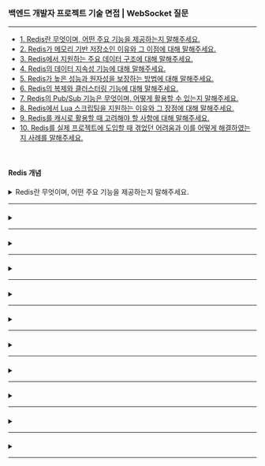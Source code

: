 ### 백엔드 개발자 프로젝트 기술 면접 | WebSocket 질문

---

- [1. Redis란 무엇이며, 어떤 주요 기능을 제공하는지 말해주세요.](#redis-개념)
- [2. Redis가 메모리 기반 저장소인 이유와 그 이점에 대해 말해주세요.]()
- [3. Redis에서 지원하는 주요 데이터 구조에 대해 말해주세요.]()
- [4. Redis의 데이터 지속성 기능에 대해 말해주세요.]()
- [5. Redis가 높은 성능과 원자성을 보장하는 방법에 대해 말해주세요.]()
- [6. Redis의 복제와 클러스터링 기능에 대해 말해주세요.]()
- [7. Redis의 Pub/Sub 기능은 무엇이며, 어떻게 활용할 수 있는지 말해주세요.]()
- [8. Redis에서 Lua 스크립팅을 지원하는 이유와 그 장점에 대해 말해주세요.]()
- [9. Redis를 캐시로 활용할 때 고려해야 할 사항에 대해 말해주세요.]()
- [10. Redis를 실제 프로젝트에 도입할 때 겪었던 어려움과 이를 어떻게 해결하였는지 사례를 말해주세요.]()

<br>

#### Redis 개념

<details>
<summary>Redis란 무엇이며, 어떤 주요 기능을 제공하는지 말해주세요.</summary>

- KEY-VALUE 구조의 오픈 소스 인메모리 데이터 저장소로, 빠른 읽기 및 쓰기 성능을 제공한다.
- 주요 기능은 다양한 데이터 구조 지원, 원자적 명령 실행, 캐시로서의 활용, Pub/Sub 메시징 기능, 데이터 지속성 및 복제와 클러스터링을 통한 확장성과 고가용성 등이 있다.

</details>

---

#### 

<details>
<summary></summary>

-

</details>

---

#### 

<details>
<summary></summary>

-

</details>

---

#### 

<details>
<summary></summary>

-

</details>

---

#### 

<details>
<summary></summary>

-

</details>

---

#### 

<details>
<summary></summary>

-

</details>

---

#### 

<details>
<summary></summary>

-

</details>

---

#### 

<details>
<summary></summary>

-

</details>

---

#### 

<details>
<summary></summary>

-

</details>

---

#### 

<details>
<summary></summary>

-

</details>

---

#### 

<details>
<summary></summary>

-

</details>

---
